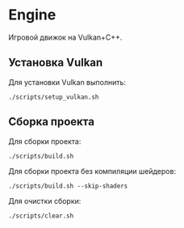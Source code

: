 # Engine

Игровой движок на Vulkan+C++.


## Установка Vulkan
Для установки Vulkan выполнить:
```
./scripts/setup_vulkan.sh
```


## Сборка проекта
Для сборки проекта:
```
./scripts/build.sh
```
Для сборки проекта без компиляции шейдеров:
```
./scripts/build.sh --skip-shaders
```

Для очистки сборки:
```
./scripts/clear.sh
```